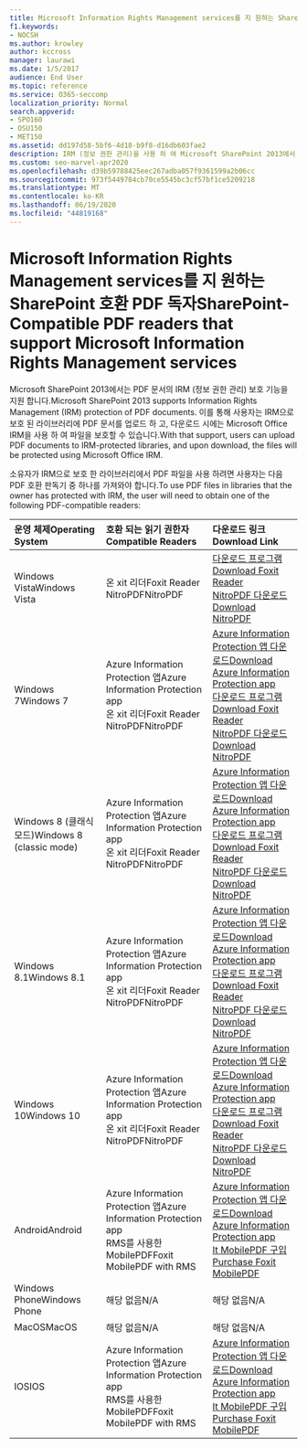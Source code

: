 ```yaml
---
title: Microsoft Information Rights Management services를 지 원하는 SharePoint 호환 PDF 독자
f1.keywords:
- NOCSH
ms.author: krowley
author: kccross
manager: laurawi
ms.date: 1/5/2017
audience: End User
ms.topic: reference
ms.service: O365-seccomp
localization_priority: Normal
search.appverid:
- SPO160
- OSU150
- MET150
ms.assetid: dd197d58-5bf6-4d18-b9f8-d16db603fae2
description: IRM (정보 권한 관리)을 사용 하 여 Microsoft SharePoint 2013에서 IRM으로 보호 된 라이브러리에 업로드 및 다운로드 되는 PDF 문서를 보호 하는 방법에 대해 알아봅니다.
ms.custom: seo-marvel-apr2020
ms.openlocfilehash: d39b59788425eec267adba057f9361599a2b06cc
ms.sourcegitcommit: 973f5449784cb70ce5545bc3cf57bf1ce5209218
ms.translationtype: MT
ms.contentlocale: ko-KR
ms.lasthandoff: 06/19/2020
ms.locfileid: "44819168"
---
```

# <a name="sharepoint-compatible-pdf-readers-that-support-microsoft-information-rights-management-services"></a><span data-ttu-id="8d18d-103">Microsoft Information Rights Management services를 지 원하는 SharePoint 호환 PDF 독자</span><span class="sxs-lookup"><span data-stu-id="8d18d-103">SharePoint-Compatible PDF readers that support Microsoft Information Rights Management services</span></span>

<span data-ttu-id="8d18d-104">Microsoft SharePoint 2013에서는 PDF 문서의 IRM (정보 권한 관리) 보호 기능을 지원 합니다.</span><span class="sxs-lookup"><span data-stu-id="8d18d-104">Microsoft SharePoint 2013 supports Information Rights Management (IRM) protection of PDF documents.</span></span> <span data-ttu-id="8d18d-105">이를 통해 사용자는 IRM으로 보호 된 라이브러리에 PDF 문서를 업로드 하 고, 다운로드 시에는 Microsoft Office IRM을 사용 하 여 파일을 보호할 수 있습니다.</span><span class="sxs-lookup"><span data-stu-id="8d18d-105">With that support, users can upload PDF documents to IRM-protected libraries, and upon download, the files will be protected using Microsoft Office IRM.</span></span>
  
<span data-ttu-id="8d18d-106">소유자가 IRM으로 보호 한 라이브러리에서 PDF 파일을 사용 하려면 사용자는 다음 PDF 호환 판독기 중 하나를 가져와야 합니다.</span><span class="sxs-lookup"><span data-stu-id="8d18d-106">To use PDF files in libraries that the owner has protected with IRM, the user will need to obtain one of the following PDF-compatible readers:</span></span>
  
|<span data-ttu-id="8d18d-107">**운영 체제**</span><span class="sxs-lookup"><span data-stu-id="8d18d-107">**Operating System**</span></span>|<span data-ttu-id="8d18d-108">**호환 되는 읽기 권한자**</span><span class="sxs-lookup"><span data-stu-id="8d18d-108">**Compatible Readers**</span></span>|<span data-ttu-id="8d18d-109">**다운로드 링크**</span><span class="sxs-lookup"><span data-stu-id="8d18d-109">**Download Link**</span></span>|
|:-----|:-----|:-----|
|<span data-ttu-id="8d18d-110">Windows Vista</span><span class="sxs-lookup"><span data-stu-id="8d18d-110">Windows Vista</span></span>  <br/> |<span data-ttu-id="8d18d-111">온 xit 리더</span><span class="sxs-lookup"><span data-stu-id="8d18d-111">Foxit Reader</span></span>  <br/> <span data-ttu-id="8d18d-112">NitroPDF</span><span class="sxs-lookup"><span data-stu-id="8d18d-112">NitroPDF</span></span>  <br/> |[<span data-ttu-id="8d18d-113">다운로드 프로그램</span><span class="sxs-lookup"><span data-stu-id="8d18d-113">Download Foxit Reader</span></span>](https://go.microsoft.com/fwlink/?linkid=253210) <br/> [<span data-ttu-id="8d18d-114">NitroPDF 다운로드</span><span class="sxs-lookup"><span data-stu-id="8d18d-114">Download NitroPDF</span></span>](https://www.gonitro.com/pdf-reader) <br/> |
|<span data-ttu-id="8d18d-115">Windows 7</span><span class="sxs-lookup"><span data-stu-id="8d18d-115">Windows 7</span></span>  <br/> |<span data-ttu-id="8d18d-116">Azure Information Protection 앱</span><span class="sxs-lookup"><span data-stu-id="8d18d-116">Azure Information Protection app</span></span>  <br/> <span data-ttu-id="8d18d-117">온 xit 리더</span><span class="sxs-lookup"><span data-stu-id="8d18d-117">Foxit Reader</span></span>  <br/> <span data-ttu-id="8d18d-118">NitroPDF</span><span class="sxs-lookup"><span data-stu-id="8d18d-118">NitroPDF</span></span>  <br/> |[<span data-ttu-id="8d18d-119">Azure Information Protection 앱 다운로드</span><span class="sxs-lookup"><span data-stu-id="8d18d-119">Download Azure Information Protection app</span></span>](https://go.microsoft.com/fwlink/?linkid=837797) <br/> [<span data-ttu-id="8d18d-120">다운로드 프로그램</span><span class="sxs-lookup"><span data-stu-id="8d18d-120">Download Foxit Reader</span></span>](https://go.microsoft.com/fwlink/?linkid=253210) <br/> [<span data-ttu-id="8d18d-121">NitroPDF 다운로드</span><span class="sxs-lookup"><span data-stu-id="8d18d-121">Download NitroPDF</span></span>](https://www.gonitro.com/pdf-reader) <br/> |
|<span data-ttu-id="8d18d-122">Windows 8 (클래식 모드)</span><span class="sxs-lookup"><span data-stu-id="8d18d-122">Windows 8 (classic mode)</span></span>  <br/> |<span data-ttu-id="8d18d-123">Azure Information Protection 앱</span><span class="sxs-lookup"><span data-stu-id="8d18d-123">Azure Information Protection app</span></span>  <br/> <span data-ttu-id="8d18d-124">온 xit 리더</span><span class="sxs-lookup"><span data-stu-id="8d18d-124">Foxit Reader</span></span>  <br/> <span data-ttu-id="8d18d-125">NitroPDF</span><span class="sxs-lookup"><span data-stu-id="8d18d-125">NitroPDF</span></span>  <br/> |[<span data-ttu-id="8d18d-126">Azure Information Protection 앱 다운로드</span><span class="sxs-lookup"><span data-stu-id="8d18d-126">Download Azure Information Protection app</span></span>](https://go.microsoft.com/fwlink/?linkid=837797) <br/> [<span data-ttu-id="8d18d-127">다운로드 프로그램</span><span class="sxs-lookup"><span data-stu-id="8d18d-127">Download Foxit Reader</span></span>](https://go.microsoft.com/fwlink/?linkid=253210) <br/> [<span data-ttu-id="8d18d-128">NitroPDF 다운로드</span><span class="sxs-lookup"><span data-stu-id="8d18d-128">Download NitroPDF</span></span>](https://www.gonitro.com/pdf-reader) <br/> |
|<span data-ttu-id="8d18d-129">Windows 8.1</span><span class="sxs-lookup"><span data-stu-id="8d18d-129">Windows 8.1</span></span>  <br/> |<span data-ttu-id="8d18d-130">Azure Information Protection 앱</span><span class="sxs-lookup"><span data-stu-id="8d18d-130">Azure Information Protection app</span></span>  <br/> <span data-ttu-id="8d18d-131">온 xit 리더</span><span class="sxs-lookup"><span data-stu-id="8d18d-131">Foxit Reader</span></span>  <br/> <span data-ttu-id="8d18d-132">NitroPDF</span><span class="sxs-lookup"><span data-stu-id="8d18d-132">NitroPDF</span></span>  <br/> |[<span data-ttu-id="8d18d-133">Azure Information Protection 앱 다운로드</span><span class="sxs-lookup"><span data-stu-id="8d18d-133">Download Azure Information Protection app</span></span>](https://go.microsoft.com/fwlink/?linkid=837797) <br/> [<span data-ttu-id="8d18d-134">다운로드 프로그램</span><span class="sxs-lookup"><span data-stu-id="8d18d-134">Download Foxit Reader</span></span>](https://go.microsoft.com/fwlink/?linkid=253210) <br/> [<span data-ttu-id="8d18d-135">NitroPDF 다운로드</span><span class="sxs-lookup"><span data-stu-id="8d18d-135">Download NitroPDF</span></span>](https://www.gonitro.com/pdf-reader) <br/> |
|<span data-ttu-id="8d18d-136">Windows 10</span><span class="sxs-lookup"><span data-stu-id="8d18d-136">Windows 10</span></span>  <br/> |<span data-ttu-id="8d18d-137">Azure Information Protection 앱</span><span class="sxs-lookup"><span data-stu-id="8d18d-137">Azure Information Protection app</span></span>  <br/> <span data-ttu-id="8d18d-138">온 xit 리더</span><span class="sxs-lookup"><span data-stu-id="8d18d-138">Foxit Reader</span></span>  <br/> <span data-ttu-id="8d18d-139">NitroPDF</span><span class="sxs-lookup"><span data-stu-id="8d18d-139">NitroPDF</span></span>  <br/> |[<span data-ttu-id="8d18d-140">Azure Information Protection 앱 다운로드</span><span class="sxs-lookup"><span data-stu-id="8d18d-140">Download Azure Information Protection app</span></span>](https://go.microsoft.com/fwlink/?linkid=837797) <br/> [<span data-ttu-id="8d18d-141">다운로드 프로그램</span><span class="sxs-lookup"><span data-stu-id="8d18d-141">Download Foxit Reader</span></span>](https://go.microsoft.com/fwlink/?linkid=253210) <br/> [<span data-ttu-id="8d18d-142">NitroPDF 다운로드</span><span class="sxs-lookup"><span data-stu-id="8d18d-142">Download NitroPDF</span></span>](https://www.gonitro.com/pdf-reader) <br/> |
|<span data-ttu-id="8d18d-143">Android</span><span class="sxs-lookup"><span data-stu-id="8d18d-143">Android</span></span>  <br/> |<span data-ttu-id="8d18d-144">Azure Information Protection 앱</span><span class="sxs-lookup"><span data-stu-id="8d18d-144">Azure Information Protection app</span></span>  <br/> <span data-ttu-id="8d18d-145">RMS를 사용한 MobilePDF</span><span class="sxs-lookup"><span data-stu-id="8d18d-145">Foxit MobilePDF with RMS</span></span>  <br/> |[<span data-ttu-id="8d18d-146">Azure Information Protection 앱 다운로드</span><span class="sxs-lookup"><span data-stu-id="8d18d-146">Download Azure Information Protection app</span></span>](https://go.microsoft.com/fwlink/?linkid=836827) <br/> [<span data-ttu-id="8d18d-147">It MobilePDF 구입</span><span class="sxs-lookup"><span data-stu-id="8d18d-147">Purchase Foxit MobilePDF</span></span>](https://play.google.com/store/apps/details?id=com.foxit.mobile.pdf.lite) <br/> |
|<span data-ttu-id="8d18d-148">Windows Phone</span><span class="sxs-lookup"><span data-stu-id="8d18d-148">Windows Phone</span></span>  <br/> |<span data-ttu-id="8d18d-149">해당 없음</span><span class="sxs-lookup"><span data-stu-id="8d18d-149">N/A</span></span>  <br/> |<span data-ttu-id="8d18d-150">해당 없음</span><span class="sxs-lookup"><span data-stu-id="8d18d-150">N/A</span></span>  <br/> |
|<span data-ttu-id="8d18d-151">MacOS</span><span class="sxs-lookup"><span data-stu-id="8d18d-151">MacOS</span></span>  <br/> |<span data-ttu-id="8d18d-152">해당 없음</span><span class="sxs-lookup"><span data-stu-id="8d18d-152">N/A</span></span>  <br/> |<span data-ttu-id="8d18d-153">해당 없음</span><span class="sxs-lookup"><span data-stu-id="8d18d-153">N/A</span></span>  <br/> |
|<span data-ttu-id="8d18d-154">IOS</span><span class="sxs-lookup"><span data-stu-id="8d18d-154">IOS</span></span>  <br/> |<span data-ttu-id="8d18d-155">Azure Information Protection 앱</span><span class="sxs-lookup"><span data-stu-id="8d18d-155">Azure Information Protection app</span></span>  <br/> <span data-ttu-id="8d18d-156">RMS를 사용한 MobilePDF</span><span class="sxs-lookup"><span data-stu-id="8d18d-156">Foxit MobilePDF with RMS</span></span>  <br/> |[<span data-ttu-id="8d18d-157">Azure Information Protection 앱 다운로드</span><span class="sxs-lookup"><span data-stu-id="8d18d-157">Download Azure Information Protection app</span></span>](https://go.microsoft.com/fwlink/?linkid=836828) <br/> [<span data-ttu-id="8d18d-158">It MobilePDF 구입</span><span class="sxs-lookup"><span data-stu-id="8d18d-158">Purchase Foxit MobilePDF</span></span>](https://play.google.com/store/apps/details?id=com.foxit.mobile.pdf.lite) <br/> |
   

